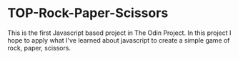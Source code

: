 # TOP-Rock-Paper-Scissors

This is the first Javascript based project in The Odin Project. In this project I hope to apply what I've learned about javascript to create a simple game of rock, paper, scissors.